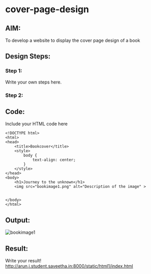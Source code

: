 # cover-page-design
## AIM:
To develop a website to display the cover page design of a book

## Design Steps:

### Step 1:
Write your own steps here.
### Step 2:

## Code:
Include your HTML code here
```
<!DOCTYPE html>
<html>
<head>
    <title>Bookcover</title>
    <style>
        body {
            text-align: center;
        }
    </style>
</head>
<body>
    <h1>Journey to the unknown</h1>
    <img src="bookimage1.png" alt="Description of the image" >

    
</body>
</html>
```

## Output:

![bookimage1](https://user-images.githubusercontent.com/128461833/236837763-ec99cecb-3a0f-4086-b7f2-591b3052cdee.png)


## Result:
Write your result!
http://arun.j.student.saveetha.in:8000/static/html1/index.html

